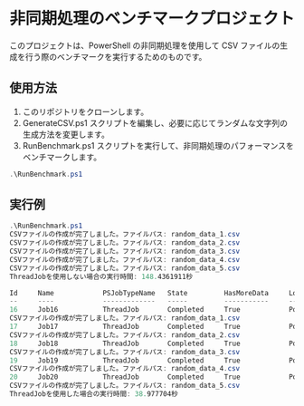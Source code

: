 # 非同期処理のベンチマークプロジェクト

このプロジェクトは、PowerShell の非同期処理を使用して CSV ファイルの生成を行う際のベンチマークを実行するためのものです。

## 使用方法

1. このリポジトリをクローンします。
2. GenerateCSV.ps1 スクリプトを編集し、必要に応じてランダムな文字列の生成方法を変更します。
3. RunBenchmark.ps1 スクリプトを実行して、非同期処理のパフォーマンスをベンチマークします。

```powershell
.\RunBenchmark.ps1
```

## 実行例

```powershell
.\RunBenchmark.ps1
CSVファイルの作成が完了しました。ファイルパス: random_data_1.csv
CSVファイルの作成が完了しました。ファイルパス: random_data_2.csv
CSVファイルの作成が完了しました。ファイルパス: random_data_3.csv
CSVファイルの作成が完了しました。ファイルパス: random_data_4.csv
CSVファイルの作成が完了しました。ファイルパス: random_data_5.csv
ThreadJobを使用しない場合の実行時間: 148.4361911秒

Id     Name            PSJobTypeName   State         HasMoreData     Location             Command
--     ----            -------------   -----         -----------     --------             -------
16     Job16           ThreadJob       Completed     True            PowerShell           ...
CSVファイルの作成が完了しました。ファイルパス: random_data_1.csv
17     Job17           ThreadJob       Completed     True            PowerShell           ...
CSVファイルの作成が完了しました。ファイルパス: random_data_2.csv
18     Job18           ThreadJob       Completed     True            PowerShell           ...
CSVファイルの作成が完了しました。ファイルパス: random_data_3.csv
19     Job19           ThreadJob       Completed     True            PowerShell           ...
CSVファイルの作成が完了しました。ファイルパス: random_data_4.csv
20     Job20           ThreadJob       Completed     True            PowerShell           ...
CSVファイルの作成が完了しました。ファイルパス: random_data_5.csv
ThreadJobを使用した場合の実行時間: 38.977704秒
```
